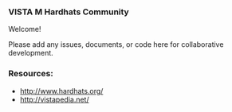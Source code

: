 ### VISTA M Hardhats Community

Welcome!

Please add any issues, documents, or code here for collaborative development.

### Resources:
* http://www.hardhats.org/
* http://vistapedia.net/

